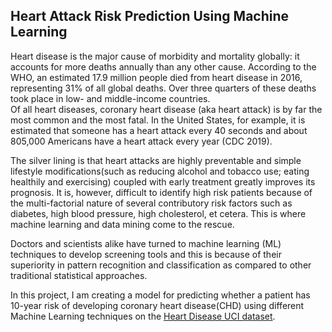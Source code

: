  ## Heart Attack Risk Prediction Using Machine Learning
 Heart disease is the major cause of morbidity and mortality globally: it accounts for more deaths annually than any other cause. According to the WHO, an estimated 17.9 million people died from heart disease in 2016, representing 31% of all global deaths. Over three quarters of these deaths took place in low- and middle-income countries.<br/>
Of all heart diseases, coronary heart disease (aka heart attack) is by far the most common and the most fatal. In the United States, for example, it is estimated that someone has a heart attack every 40 seconds and about 805,000 Americans have a heart attack every year (CDC 2019).<br/>

The silver lining is that heart attacks are highly preventable and simple lifestyle modifications(such as reducing alcohol and tobacco use; eating healthily and exercising) coupled with early treatment greatly improves its prognosis. It is, however, difficult to identify high risk patients because of the multi-factorial nature of several contributory risk factors such as diabetes, high blood pressure, high cholesterol, et cetera. This is where machine learning and data mining come to the rescue.<br/>

Doctors and scientists alike have turned to machine learning (ML) techniques to develop screening tools and this is because of their superiority in pattern recognition and classification as compared to other traditional statistical approaches.<br/>

In this project, I am creating a model for predicting whether a patient has 10-year risk of developing coronary heart disease(CHD) using different Machine Learning techniques on the [Heart Disease UCI dataset](https://archive.ics.uci.edu/ml/datasets/heart+disease).
